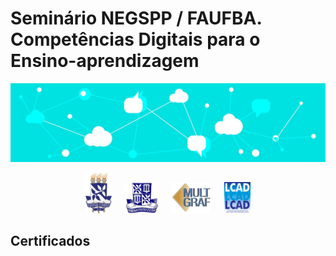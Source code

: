 # Seminário NEGSPP / FAUFBA. Competências Digitais para o Ensino-aprendizagem


![imagem01](./figs/header_seminario.jpeg)


<p style="text-align:center;">
  <img src="./figs/UFBA.png" height="65" />
&emsp;
  <img src="./figs/faufba.jpg" height="50" /> 
&emsp;
  <img src="./figs/multigraf.png" height="50" />
&emsp;
  <img src="./figs/LCAD.jpg" height="50" />

</p>

## Certificados

